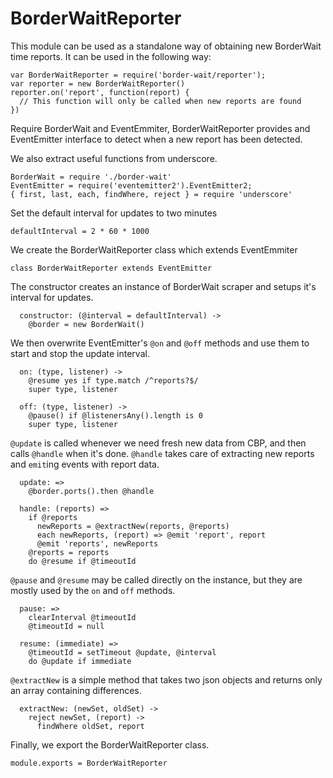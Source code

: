 # BorderWaitReporter

This module can be used as a standalone way of obtaining new
BorderWait time reports. It can be used in the following way:

```
var BorderWaitReporter = require('border-wait/reporter');
var reporter = new BorderWaitReporter()
reporter.on('report', function(report) {
  // This function will only be called when new reports are found
})
```

Require BorderWait and EventEmmiter,
BorderWaitReporter provides and EventEmitter interface to detect
when a new report has been detected.

We also extract useful functions from underscore.

    BorderWait = require './border-wait'
    EventEmitter = require('eventemitter2').EventEmitter2;
    { first, last, each, findWhere, reject } = require 'underscore'

Set the default interval for updates to two minutes

    defaultInterval = 2 * 60 * 1000

We create the BorderWaitReporter class which extends EventEmmiter

    class BorderWaitReporter extends EventEmitter

The constructor creates an instance of BorderWait scraper and
setups it's interval for updates.

      constructor: (@interval = defaultInterval) ->
        @border = new BorderWait()

We then overwrite EventEmitter's `@on` and `@off` methods and use them
to start and stop the update interval.

      on: (type, listener) ->
        @resume yes if type.match /^reports?$/
        super type, listener

      off: (type, listener) ->
        @pause() if @listenersAny().length is 0
        super type, listener

`@update` is called whenever we need fresh new data from CBP,
and then calls `@handle` when it's done. `@handle` takes care of
extracting new reports and `emit`ing events with report data.

      update: =>
        @border.ports().then @handle

      handle: (reports) =>
        if @reports
          newReports = @extractNew(reports, @reports)
          each newReports, (report) => @emit 'report', report
          @emit 'reports', newReports
        @reports = reports
        do @resume if @timeoutId

`@pause` and `@resume` may be called directly on the instance,
but they are mostly used by the `on` and `off` methods.

      pause: =>
        clearInterval @timeoutId
        @timeoutId = null

      resume: (immediate) =>
        @timeoutId = setTimeout @update, @interval
        do @update if immediate

`@extractNew` is a simple method that takes two json objects
and returns only an array containing differences.

      extractNew: (newSet, oldSet) ->
        reject newSet, (report) ->
          findWhere oldSet, report

Finally, we export the BorderWaitReporter class.

    module.exports = BorderWaitReporter